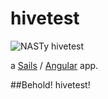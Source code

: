 # hivetest

![NASTy hivetest](http://i.imgur.com/LHbMISf.gif "NASTy hivetest")

a [Sails](http://sailsjs.org) / [Angular](https://angularjs.org/) app.

##Behold! hivetest!